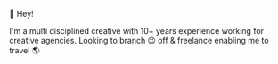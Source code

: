 👋 Hey!

I'm a multi disciplined creative with 10+ years experience working for creative agencies.
Looking to branch 😉 off & freelance enabling me to travel 🌎

<!---
Liam-Gillman/Liam-Gillman is a ✨ special ✨ repository because its `README.md` (this file) appears on your GitHub profile.
You can click the Preview link to take a look at your changes.
--->
